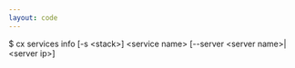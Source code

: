 ```yaml
---
layout: code
---
```


$ cx services info [-s &lt;stack&gt;] &lt;service name&gt; [--server &lt;server name&gt;|&lt;server ip&gt;]
